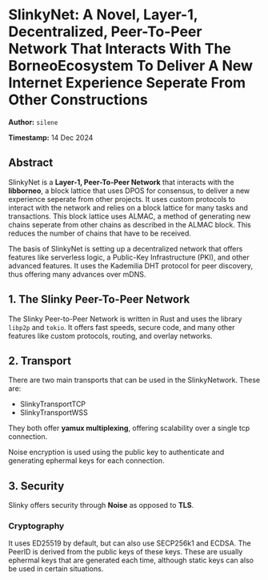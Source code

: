 # SlinkyNet: A Novel, Layer-1, Decentralized, Peer-To-Peer Network That Interacts With The BorneoEcosystem To Deliver A New Internet Experience Seperate From Other Constructions

**Author:** `silene`

**Timestamp:** 14 Dec 2024

## Abstract

SlinkyNet is a **Layer-1, Peer-To-Peer Network** that interacts with the **libborneo**, a block lattice that uses DPOS for consensus, to deliver a new experience seperate from other projects. It uses custom protocols to interact with the network and relies on a block lattice for many tasks and transactions. This block lattice uses ALMAC, a method of generating new chains seperate from other chains as described in the ALMAC block. This reduces the number of chains that have to be received.

The basis of SlinkyNet is setting up a decentralized network that offers features like serverless logic, a Public-Key Infrastructure (PKI), and other advanced features. It uses the Kademilia DHT protocol for peer discovery, thus offering many advances over mDNS.

## 1. The Slinky Peer-To-Peer Network

The Slinky Peer-to-Peer Network is written in Rust and uses the library `libp2p` and `tokio`. It offers fast speeds, secure code, and many other features like custom protocols, routing, and overlay networks.

## 2. Transport

There are two main transports that can be used in the SlinkyNetwork. These are:

* SlinkyTransportTCP
* SlinkyTransportWSS

They both offer **yamux multiplexing**, offering scalability over a single tcp connection.

Noise encryption is used using the public key to authenticate and generating ephermal keys for each connection.

## 3. Security

Slinky offers security through **Noise** as opposed to **TLS**.

### Cryptography

It uses ED25519 by default, but can also use SECP256k1 and ECDSA. The PeerID is derived from the public keys of these keys. These are usually ephermal keys that are generated each time, although static keys can also be used in certain situations.
